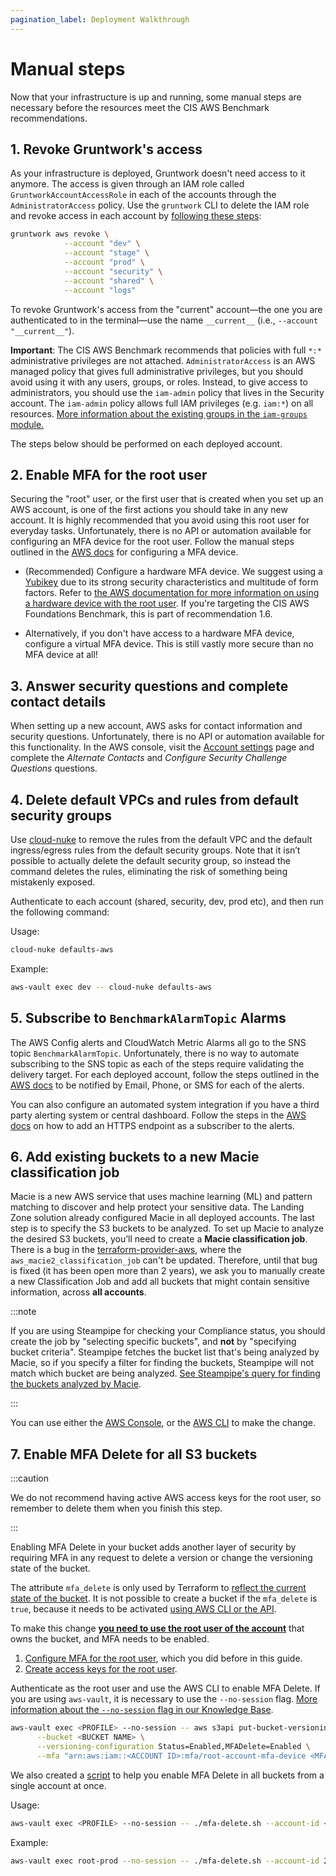 ```yaml
---
pagination_label: Deployment Walkthrough
---
```


# Manual steps

Now that your infrastructure is up and running, some manual steps are necessary before the resources meet the CIS AWS Benchmark recommendations.

## 1. Revoke Gruntwork's access

As your infrastructure is deployed, Gruntwork doesn't need access to it anymore. The access is given through an IAM role called `GruntworkAccountAccessRole` in each of the accounts through the `AdministratorAccess` policy. Use the `gruntwork` CLI to delete the IAM role and revoke access in each account by [following these steps](https://github.com/gruntwork-io/gruntwork#revoking-access-to-aws):

```bash
gruntwork aws revoke \
            --account "dev" \
            --account "stage" \
            --account "prod" \
            --account "security" \
            --account "shared" \
            --account "logs"
```

To revoke Gruntwork's access from the "current" account—the one you are authenticated to in the terminal—use the name
`__current__` (i.e., `--account "__current__"`).


**Important**: The CIS AWS Benchmark recommends that policies with full `*:*` administrative privileges are not attached. `AdministratorAccess` is an AWS managed policy that gives full administrative privileges, but you should avoid using it with any users, groups, or roles. Instead, to give access to administrators, you should use the `iam-admin` policy that lives in the Security account. The `iam-admin` policy allows full IAM privileges (e.g. `iam:*`) on all resources. [More information about the existing groups in the `iam-groups` module.](https://github.com/gruntwork-io/terraform-aws-security/tree/main/modules/iam-groups)

The steps below should be performed on each deployed account.

## 2. Enable MFA for the root user

Securing the "root" user, or the first user that is created when you set up an AWS account, is one of the
first actions you should take in any new account. It is highly recommended that you avoid using this root user for everyday tasks. Unfortunately, there is no API or automation available for configuring an MFA device for the
root user. Follow the manual steps outlined in the [AWS docs](https://docs.aws.amazon.com/IAM/latest/UserGuide/id_root-user.html#id_root-user_manage_mfa) for configuring a MFA device.

- (Recommended) Configure a hardware MFA device. We suggest using a
[Yubikey](https://www.yubico.com/) due to its strong security characteristics and multitude of form
factors. Refer to
[the AWS documentation for more information on using a hardware device with the root user](https://docs.aws.amazon.com/IAM/latest/UserGuide/id_credentials_mfa_enable_physical.html#enable-hw-mfa-for-root). If you're targeting the CIS AWS Foundations Benchmark, this is part of recommendation 1.6.

- Alternatively, if you don't have access to a hardware MFA device, configure a virtual MFA device. This is still vastly more secure than no MFA device at all!

## 3. Answer security questions and complete contact details

When setting up a new account, AWS asks for contact information and security questions. Unfortunately, there is no API or automation available for this functionality. In the AWS console, visit the [Account settings](https://console.aws.amazon.com/billing/home?#/account) page and complete the _Alternate Contacts_ and _Configure Security Challenge Questions_ questions.


## 4. Delete default VPCs and rules from default security groups

Use [cloud-nuke](https://github.com/gruntwork-io/cloud-nuke) to remove the rules from the default VPC and the default ingress/egress rules from the default security groups. Note that it isn’t possible to actually delete the default security group, so instead the command deletes the rules, eliminating the risk of something being mistakenly exposed.

Authenticate to each account (shared, security, dev, prod etc), and then run the following command:

Usage:
```bash
cloud-nuke defaults-aws
```

Example:
```bash
aws-vault exec dev -- cloud-nuke defaults-aws
```

## 5. Subscribe to `BenchmarkAlarmTopic` Alarms

The AWS Config alerts and CloudWatch Metric Alarms all go to the SNS topic `BenchmarkAlarmTopic`. Unfortunately, there is no way to automate
subscribing to the SNS topic as each of the steps require validating the delivery target. For each deployed account, follow the steps outlined in
the [AWS docs](https://docs.aws.amazon.com/sns/latest/dg/sns-user-notifications.html) to be notified by Email, Phone,
or SMS for each of the alerts.

You can also configure an automated system integration if you have a third party alerting system or central dashboard.
Follow the steps in the [AWS
docs](https://docs.aws.amazon.com/sns/latest/dg/sns-http-https-endpoint-as-subscriber.html) on how to add an HTTPS endpoint as a subscriber to the alerts.

## 6. Add existing buckets to a new Macie classification job

Macie is a new AWS service that uses machine learning (ML) and pattern matching to discover and help protect your sensitive
data. The Landing Zone solution already configured Macie in all deployed accounts. The last step is to specify the S3 buckets to be analyzed.
To set up Macie to analyze the desired S3 buckets, you’ll need to create a **Macie classification job**. There is a bug
in the [terraform-provider-aws](https://github.com/hashicorp/terraform-provider-aws/issues/20726), where the `aws_macie2_classification_job`
can't be updated. Therefore, until that bug is fixed (it has been open more than 2 years), we ask you to manually create a new Classification Job and add all buckets that might contain sensitive information, across **all accounts**.

:::note

If you are using Steampipe for checking your Compliance status, you should create the job by "selecting specific buckets",
and **not** by "specifying bucket criteria". Steampipe fetches the bucket list that's being analyzed by Macie, so if you
specify a filter for finding the buckets, Steampipe will not match which bucket are being analyzed. [See Steampipe's
query for finding the buckets analyzed by Macie](https://github.com/turbot/steampipe-mod-aws-compliance/blob/c7cea47662c03f4cc4a84a17e41872e8ace611dc/query/s3/s3_bucket_protected_by_macie.sql#L6-L7).

:::

You can use either the [AWS Console](https://docs.aws.amazon.com/macie/latest/user/discovery-jobs-create.html), or the
[AWS CLI](https://docs.aws.amazon.com/de_de/cli/latest/reference/macie2/create-classification-job.html#create-classification-job) to make the change.


## 7. Enable MFA Delete for all S3 buckets

:::caution

We do not recommend having active AWS access keys for the root user, so remember to delete them when you finish this step.

:::

Enabling MFA Delete in your bucket adds another layer of security by requiring MFA in any request to delete a version or change the versioning state of the bucket.

The attribute `mfa_delete` is only used by Terraform to [reflect the current state of the bucket](https://registry.terraform.io/providers/hashicorp/aws/latest/docs/resources/s3_bucket#mfa_delete). It is not possible to create a bucket if the `mfa_delete` is `true`, because it needs to be activated [using AWS CLI or the API](https://docs.aws.amazon.com/AmazonS3/latest/userguide/MultiFactorAuthenticationDelete.html).

To make this change [**you need to use the root user of the account**](https://docs.aws.amazon.com/general/latest/gr/root-vs-iam.html#aws_tasks-that-require-root) that owns the bucket, and MFA needs to be enabled.

1. [Configure MFA for the root user](https://docs.aws.amazon.com/IAM/latest/UserGuide/id_root-user.html#id_root-user_manage_mfa), which you did before in this guide.
2. [Create access keys for the root user](https://docs.aws.amazon.com/IAM/latest/UserGuide/id_root-user.html#id_root-user_manage_add-key).

Authenticate as the root user and use the AWS CLI to enable MFA Delete. If you are using `aws-vault`, it is necessary to use the `--no-session` flag. [More information about the `--no-session` flag in our Knowledge Base](https://github.com/gruntwork-io/knowledge-base/discussions/647).

```bash
aws-vault exec <PROFILE> --no-session -- aws s3api put-bucket-versioning --region <REGION> \
      --bucket <BUCKET NAME> \
      --versioning-configuration Status=Enabled,MFADelete=Enabled \
      --mfa "arn:aws:iam::<ACCOUNT ID>:mfa/root-account-mfa-device <MFA CODE>"
```

We also created a [script](https://github.com/gruntwork-io/terraform-aws-security/tree/main/modules/private-s3-bucket#how-do-you-enable-mfa-delete) to help you enable MFA Delete in all buckets from a single account at once.

Usage:

 ```bash
 aws-vault exec <PROFILE> --no-session -- ./mfa-delete.sh --account-id <ACCOUNT ID>
 ```

Example:

 ```bash
 aws-vault exec root-prod --no-session -- ./mfa-delete.sh --account-id 226486542153
 ```
